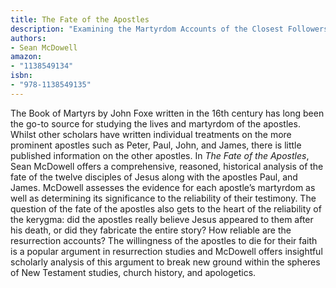 ```yaml
---
title: The Fate of the Apostles
description: "Examining the Martyrdom Accounts of the Closest Followers of Jesus"
authors:
- Sean McDowell
amazon:
- "1138549134"
isbn:
- "978-1138549135"
---
```

The Book of Martyrs by John Foxe written in the 16th century has long been the go-to source for studying the lives and martyrdom of the apostles. Whilst other scholars have written individual treatments on the more prominent apostles such as Peter, Paul, John, and James, there is little published information on the other apostles. In _The Fate of the Apostles_, Sean McDowell offers a comprehensive, reasoned, historical analysis of the fate of the twelve disciples of Jesus along with the apostles Paul, and James. McDowell assesses the evidence for each apostle’s martyrdom as well as determining its significance to the reliability of their testimony. The question of the fate of the apostles also gets to the heart of the reliability of the kerygma: did the apostles really believe Jesus appeared to them after his death, or did they fabricate the entire story? How reliable are the resurrection accounts? The willingness of the apostles to die for their faith is a popular argument in resurrection studies and McDowell offers insightful scholarly analysis of this argument to break new ground within the spheres of New Testament studies, church history, and apologetics.
